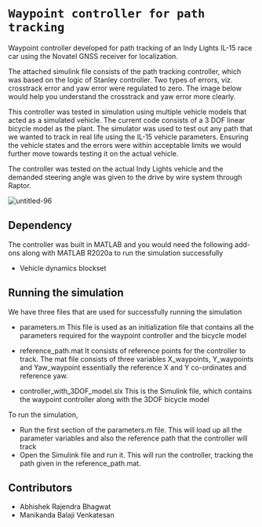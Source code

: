 # `Waypoint controller for path tracking`

Waypoint controller developed for path tracking of an Indy Lights IL-15 race car using the Novatel GNSS receiver for localization.

The attached simulink file consists of the path tracking controller, which was based on the logic of Stanley controller. Two types of errors, viz. crosstrack error and yaw error were regulated to zero. The image below would help you understand the crosstrack and yaw error more clearly.

This controller was tested in simulation using multiple vehicle models that acted as a simulated vehicle. The current code consists of a 3 DOF linear bicycle model as the plant. The simulator was used to test out any path that we wanted to track in real life using the IL-15 vehicle parameters. Ensuring the vehicle states and the errors were within acceptable limits we would further move towards testing it on the actual vehicle.

The controller was tested on the actual Indy Lights vehicle and the demanded steering angle was given to the drive by wire system through Raptor.

![untitled-96](https://user-images.githubusercontent.com/60145680/109931862-67e68a80-7c97-11eb-88e2-976746ab7e9c.png)


## Dependency

The controller was built in MATLAB and you would need the following add-ons along with MATLAB R2020a to run the simulation successfully

* Vehicle dynamics blockset


## Running the simulation

We have three files that are used for successfully running the simulation
* parameters.m
  This file is used as an initialization file that contains all the parameters required for the waypoint controller and the bicycle model

* reference_path.mat
  It consists of reference points for the controller to track. The mat file consists of three variables X_waypoints, Y_waypoints and Yaw_waypoint essentially the reference X and Y co-ordinates and reference yaw.

* controller_with_3DOF_model.slx
  This is the Simulink file, which contains the waypoint controller along with the 3DOF bicycle model

To run the simulation, 
* Run the first section of the parameters.m file. This will load up all the parameter variables and also the reference path that the controller will track
* Open the Simulink file and run it. This will run the controller, tracking the path given in the reference_path.mat.


## Contributors
* Abhishek Rajendra Bhagwat
* Manikanda Balaji Venkatesan
